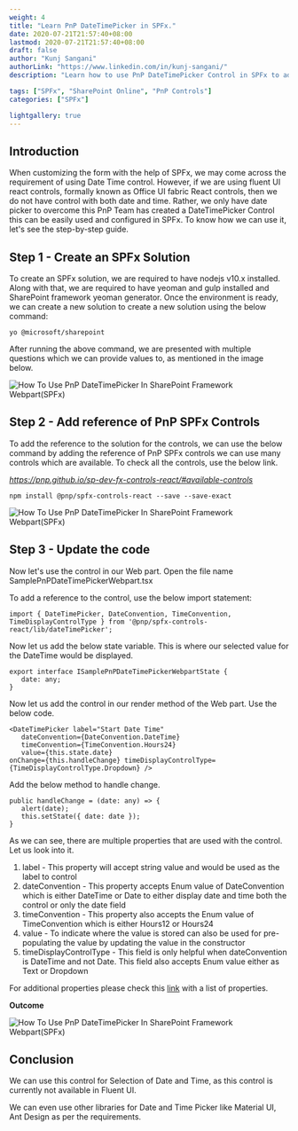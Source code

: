 ```yaml
---
weight: 4
title: "Learn PnP DateTimePicker in SPFx."
date: 2020-07-21T21:57:40+08:00
lastmod: 2020-07-21T21:57:40+08:00
draft: false
author: "Kunj Sangani"
authorLink: "https://www.linkedin.com/in/kunj-sangani/"
description: "Learn how to use PnP DateTimePicker Control in SPFx to add date and time control in SharePoint form customization with the step-by-step guide."

tags: ["SPFx", "SharePoint Online", "PnP Controls"]
categories: ["SPFx"]

lightgallery: true
---
```


Introduction
------------

When customizing the form with the help of SPFx, we may come across the requirement of using Date Time control. However, if we are using fluent UI react controls, formally known as Office UI fabric React controls, then we do not have control with both date and time. Rather, we only have date picker to overcome this PnP Team has created a DateTimePicker Control this can be easily used and configured in SPFx. To know how we can use it, let's see the step-by-step guide.

**Step 1 - Create an SPFx Solution**
------------

To create an SPFx solution, we are required to have nodejs v10.x installed. Along with that, we are required to have yeoman and gulp installed and SharePoint framework yeoman generator. Once the environment is ready, we can create a new solution to create a new solution using the below command:
```
yo @microsoft/sharepoint
```
After running the above command, we are presented with multiple questions which we can provide values to, as mentioned in the image below.

![How To Use PnP DateTimePicker In SharePoint Framework Webpart(SPFx)](https://f4n3x6c5.stackpathcdn.com/article/how-to-use-pnp-datetimepicker-in-sharepoint-framework-webpartspfxs/Images/CreateSolution.png)

**Step 2 - Add reference of PnP SPFx Controls**
------------

To add the reference to the solution for the controls, we can use the below command by adding the reference of PnP SPFx controls we can use many controls which are available. To check all the controls, use the below link.

_https://pnp.github.io/sp-dev-fx-controls-react/#available-controls_
```
npm install @pnp/spfx-controls-react --save --save-exact
```
![How To Use PnP DateTimePicker In SharePoint Framework Webpart(SPFx)](https://f4n3x6c5.stackpathcdn.com/article/how-to-use-pnp-datetimepicker-in-sharepoint-framework-webpartspfxs/Images/Add%20Reference.png)

**Step 3 - Update the code**
------------

Now let's use the control in our Web part. Open the file name SamplePnPDateTimePickerWebpart.tsx

To add a reference to the control, use the below import statement:
```
import { DateTimePicker, DateConvention, TimeConvention, TimeDisplayControlType } from '@pnp/spfx-controls-react/lib/dateTimePicker';   
```
Now let us add the below state variable. This is where our selected value for the DateTime would be displayed.
```
export interface ISamplePnPDateTimePickerWebpartState {  
   date: any;  
}   
```
Now let us add the control in our render method of the Web part. Use the below code.
```
<DateTimePicker label="Start Date Time"  
   dateConvention={DateConvention.DateTime}  
   timeConvention={TimeConvention.Hours24}  
   value={this.state.date}  
onChange={this.handleChange} timeDisplayControlType={TimeDisplayControlType.Dropdown} /> 
```
Add the below method to handle change.
```
public handleChange = (date: any) => {  
   alert(date);  
   this.setState({ date: date });  
} 
```
As we can see, there are multiple properties that are used with the control. Let us look into it.

1.  label - This property will accept string value and would be used as the label to control
2.  dateConvention - This property accepts Enum value of DateConvention which is either DateTime or Date to either display date and time both the control or only the date field
3.  timeConvention - This property also accepts the Enum value of TimeConvention which is either Hours12 or Hours24
4.  value - To indicate where the value is stored can also be used for pre-populating the value by updating the value in the constructor
5.  timeDisplayControlType - This field is only helpful when dateConvention is DateTime and not Date. This field also accepts Enum value either as Text or Dropdown

For additional properties please check this [link](https://pnp.github.io/sp-dev-fx-controls-react/controls/DateTimePicker/) with a list of properties.

**Outcome**

![How To Use PnP DateTimePicker In SharePoint Framework Webpart(SPFx)](https://f4n3x6c5.stackpathcdn.com/article/how-to-use-pnp-datetimepicker-in-sharepoint-framework-webpartspfxs/Images/Blog4Video.gif)

Conclusion
----------

  
We can use this control for Selection of Date and Time, as this control is currently not available in Fluent UI.

We can even use other libraries for Date and Time Picker like Material UI, Ant Design as per the requirements.
